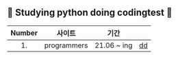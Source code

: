 ##  :seedling: Studying python doing codingtest :seedling:

|Number|사이트 |기간| |
|:---:|:---:|:---:|:---:|
|1.| programmers | 21.06 ~ ing | [dd](..codingtest//programmers/README.md)
